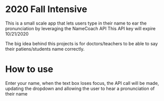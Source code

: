 # 2020 Fall Intensive

This is a small scale app that lets users type in their name to ear the pronunciation by leveraging the NameCoach API
This API key will expire 10/21/2020

The big idea behind this projects is for doctors/teachers to be able to say their patiens/students name correctly.

# How to use

Enter your name, when the text box loses focus, the API call will be made, updating the dropdown and allowing the user to hear a pronunciation of their name